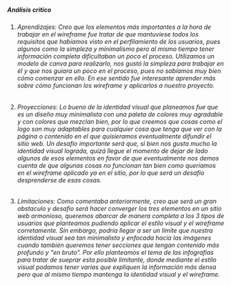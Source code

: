 ##### Análisis critico 

1. ###### Aprendizajes: Creo que los elementos más importantes a la hora de trabajar en el wireframe fue tratar de que mantuviese todos los requisitos que habíamos visto en el perfilamiento de los usuarios, pues algunos como la simpleza y minimalismo pero al mismo tiempo tener información completa dificultaban un poco el proceso. Utilizamos un modelo de canva para realizarlo, nos gustó la simpleza para trabajar en él y que nos guiara un poco en el proceso, pues no sabíamos muy bien cómo comenzar en ello. En ese sentido fue interesante aprender más sobre cómo funcionan los wireframe y aplicarlos a nuestro proyecto.

2. ###### Proyecciones: Lo bueno de la identidad visual que planeamos fue que es un diseño muy minimalista con una paleta de colores muy agradable y con colores que mezclan bien, por lo que creemos que cosas como el logo son muy adaptables para cualquier cosa que tenga que ver con la página o contenido en el que quisieramos eventualmente difundir el sitio web. Un desafio importante será que, si bien nos gusta mucho la identidad visual lograda, quizá llegue el momento de dejar de lado algunos de esos elementos en favor de que eventualmente nos demos cuenta de que algunas cosas no funcionan tan bien como queríamos en el wireframe aplicado ya en el sitio, por lo que será un desafio desprenderse de esas cosas. 

3. ###### Limitaciones: Como comentaba anteriormente, creo que será un gran obstaculo y desafio será hacer converger los tres elementos en un sitio web armonioso, queremos abarcar de manera completa a los 3 tipos de usuarios que planteamos pudiendo aplicar el estilo visual y el wireframe corretamente. Sin embargo, podría llegar a ser un límite que nuestra identidad visual sea tan minimalista y enfocada hacia las imágenes cuando también queremos tener secciones que tengan contenido más profundo y "en bruto". Por ello planteamos el tema de las infografías para tratar de sueprar esta posible limitante, donde mediante el estilo visual podamos tener varias que expliquen la información más densa pero que al mismo tiempo mantenga la identidad visual y el wireframe. 




